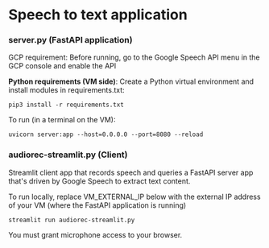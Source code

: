 # Speech to text application

### server.py (FastAPI application)
GCP requirement:
Before running, go to the Google Speech API menu in the GCP console
and enable the API

**Python requirements (VM side)**:
Create a Python virtual environment and install modules in requirements.txt:

    pip3 install -r requirements.txt

To run (in a terminal on the VM):
  
    uvicorn server:app --host=0.0.0.0 --port=8080 --reload

### audiorec-streamlit.py (Client)
Streamlit client app that records speech and queries a FastAPI
server app that's driven by Google Speech to extract text content.

To run locally, replace VM_EXTERNAL_IP below with the external IP
address of your VM (where the FastAPI application is running)
   
    streamlit run audiorec-streamlit.py

You must grant microphone access to your browser.
